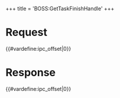 +++
title = 'BOSS:GetTaskFinishHandle'
+++

# Request

{{#vardefine:ipc_offset\|0}}

# Response

{{#vardefine:ipc_offset\|0}}